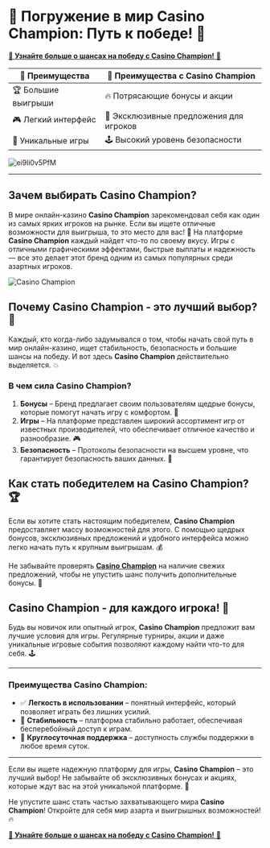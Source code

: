 # 🌟 Погружение в мир Casino Champion: Путь к победе! 🎰

[**💎 Узнайте больше о шансах на победу с Casino Champion!** 💎](https://champcasino.ink/pobeda/doa-hats?p80412p305331p112c)

| 🎉 **Преимущества** | 🌟 **Преимущества с Casino Champion** |
|--------------------|------------------------------------|
| 🏆 Большие выигрыши | 🔥 Потрясающие бонусы и акции      |
| 🎮 Легкий интерфейс | 🎁 Эксклюзивные предложения для игроков |
| 💎 Уникальные игры  | 🕹️ Высокий уровень безопасности  |

![ei9li0v5PfM](https://github.com/user-attachments/assets/c53df04d-3d7d-413a-9cfe-751da74b0105)

---

## Зачем выбирать Casino Champion?

В мире онлайн-казино **Casino Champion** зарекомендовал себя как один из самых ярких игроков на рынке. Если вы ищете отличные возможности для выигрыша, то это место для вас! 🌟 На платформе **Casino Champion** каждый найдет что-то по своему вкусу. Игры с отличными графическими эффектами, быстрые выплаты и надежность — все это делает этот бренд одним из самых популярных среди азартных игроков.

![Casino Champion](https://sun9-31.userapi.com/impg/EIec6EVmALCyBhCTbcVPbRvesUXjcvwDdQQWhw/kGqDq3jXdV0.jpg?size=1024x435&quality=95&sign=a2477679cbc744f5be7528654025123b&c_uniq_tag=ryznTnKeSP0f07A1Xqo9QdQyNFMb5J_7WC-T7YP5ogI&type=album)

## Почему **Casino Champion** - это лучший выбор? 🎰

Каждый, кто когда-либо задумывался о том, чтобы начать свой путь в мир онлайн-казино, ищет стабильность, безопасность и большие шансы на победу. И вот здесь **Casino Champion** действительно выделяется. 💥

### В чем сила **Casino Champion**?

1. **Бонусы** – Бренд предлагает своим пользователям щедрые бонусы, которые помогут начать игру с комфортом. 🎉  
2. **Игры** – На платформе представлен широкий ассортимент игр от известных производителей, что обеспечивает отличное качество и разнообразие. 🎮  
3. **Безопасность** – Протоколы безопасности на высшем уровне, что гарантирует безопасность ваших данных. 🔐

## Как стать победителем на **Casino Champion**? 🏆

Если вы хотите стать настоящим победителем, **Casino Champion** предоставляет массу возможностей для этого. С помощью щедрых бонусов, эксклюзивных предложений и удобного интерфейса можно легко начать путь к крупным выигрышам. 💰

Не забывайте проверять [**Casino Champion**](https://champcasino.ink/pobeda/doa-hats?p80412p305331p112c) на наличие свежих предложений, чтобы не упустить шанс получить дополнительные бонусы. 🎁

## **Casino Champion** - для каждого игрока! 💎

Будь вы новичок или опытный игрок, **Casino Champion** предложит вам лучшие условия для игры. Регулярные турниры, акции и даже уникальные игровые события позволяют каждому найти что-то для себя. 🕹️

---

### Преимущества **Casino Champion**:

- ✅ **Легкость в использовании** – понятный интерфейс, который позволяет играть без лишних усилий.  
- 🏅 **Стабильность** – платформа стабильно работает, обеспечивая бесперебойный доступ к играм.  
- 💬 **Круглосуточная поддержка** – доступность службы поддержки в любое время суток.

---

Если вы ищете надежную платформу для игры, **Casino Champion** – это лучший выбор! Не забывайте об эксклюзивных бонусах и акциях, которые ждут вас на этой уникальной платформе. 🎰

Не упустите шанс стать частью захватывающего мира **Casino Champion**! Откройте для себя мир азарта и выигрышных возможностей! 🔥

[**💎 Узнайте больше о шансах на победу с Casino Champion!** 💎](https://champcasino.ink/pobeda/doa-hats?p80412p305331p112c)
